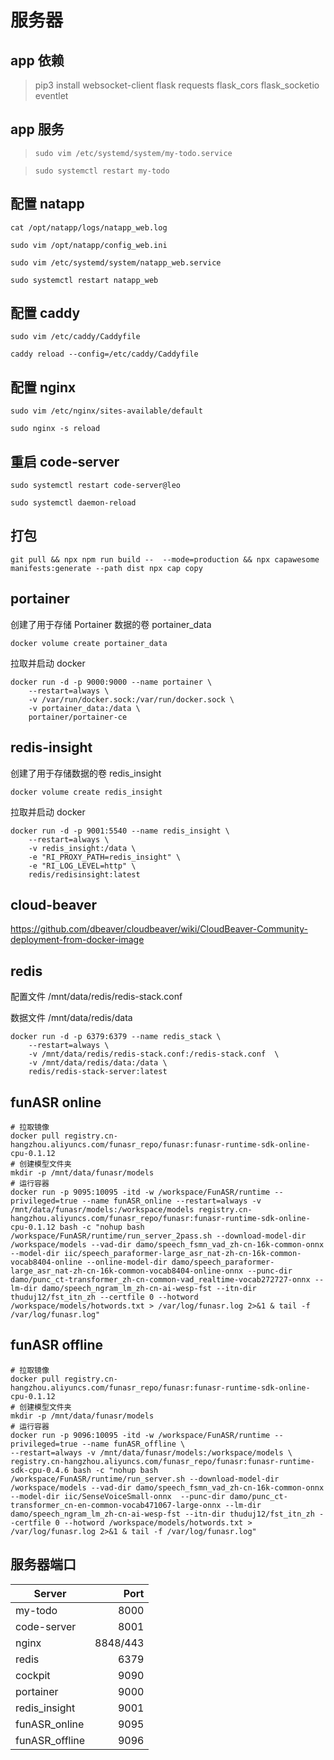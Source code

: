 # 服务器
## app 依赖
> pip3 install websocket-client flask requests flask_cors flask_socketio eventlet
## app 服务

> `sudo vim /etc/systemd/system/my-todo.service`

> `sudo systemctl restart my-todo`

## 配置 natapp

`cat /opt/natapp/logs/natapp_web.log`

`sudo vim /opt/natapp/config_web.ini`

`sudo vim /etc/systemd/system/natapp_web.service`

`sudo systemctl restart natapp_web`

## 配置 caddy

`sudo vim /etc/caddy/Caddyfile`

`caddy reload --config=/etc/caddy/Caddyfile`

## 配置 nginx

`sudo vim /etc/nginx/sites-available/default`

`sudo nginx -s reload`

## 重启 code-server

`sudo systemctl restart code-server@leo`

`sudo systemctl daemon-reload`

## 打包

`git pull && npx npm run build --  --mode=production && npx capawesome manifests:generate --path dist npx cap copy`

## portainer

创建了用于存储 Portainer 数据的卷 portainer_data

    docker volume create portainer_data

拉取并启动 docker

    docker run -d -p 9000:9000 --name portainer \
        --restart=always \
        -v /var/run/docker.sock:/var/run/docker.sock \
        -v portainer_data:/data \
        portainer/portainer-ce

## redis-insight

创建了用于存储数据的卷 redis_insight

    docker volume create redis_insight

拉取并启动 docker

    docker run -d -p 9001:5540 --name redis_insight \
        --restart=always \
        -v redis_insight:/data \
        -e "RI_PROXY_PATH=redis_insight" \
        -e "RI_LOG_LEVEL=http" \
        redis/redisinsight:latest

## cloud-beaver

https://github.com/dbeaver/cloudbeaver/wiki/CloudBeaver-Community-deployment-from-docker-image

## redis

配置文件 /mnt/data/redis/redis-stack.conf

数据文件 /mnt/data/redis/data

    docker run -d -p 6379:6379 --name redis_stack \
        --restart=always \
        -v /mnt/data/redis/redis-stack.conf:/redis-stack.conf  \
        -v /mnt/data/redis/data:/data \
        redis/redis-stack-server:latest

## funASR online

    # 拉取镜像
    docker pull registry.cn-hangzhou.aliyuncs.com/funasr_repo/funasr:funasr-runtime-sdk-online-cpu-0.1.12
    # 创建模型文件夹
    mkdir -p /mnt/data/funasr/models
    # 运行容器
    docker run -p 9095:10095 -itd -w /workspace/FunASR/runtime --privileged=true --name funASR_online --restart=always -v /mnt/data/funasr/models:/workspace/models registry.cn-hangzhou.aliyuncs.com/funasr_repo/funasr:funasr-runtime-sdk-online-cpu-0.1.12 bash -c "nohup bash /workspace/FunASR/runtime/run_server_2pass.sh --download-model-dir /workspace/models --vad-dir damo/speech_fsmn_vad_zh-cn-16k-common-onnx --model-dir iic/speech_paraformer-large_asr_nat-zh-cn-16k-common-vocab8404-online --online-model-dir damo/speech_paraformer-large_asr_nat-zh-cn-16k-common-vocab8404-online-onnx --punc-dir damo/punc_ct-transformer_zh-cn-common-vad_realtime-vocab272727-onnx --lm-dir damo/speech_ngram_lm_zh-cn-ai-wesp-fst --itn-dir thuduj12/fst_itn_zh --certfile 0 --hotword /workspace/models/hotwords.txt > /var/log/funasr.log 2>&1 & tail -f /var/log/funasr.log"

## funASR offline

    # 拉取镜像
    docker pull registry.cn-hangzhou.aliyuncs.com/funasr_repo/funasr:funasr-runtime-sdk-online-cpu-0.1.12
    # 创建模型文件夹
    mkdir -p /mnt/data/funasr/models
    # 运行容器
    docker run -p 9096:10095 -itd -w /workspace/FunASR/runtime --privileged=true --name funASR_offline \
    --restart=always -v /mnt/data/funasr/models:/workspace/models \
    registry.cn-hangzhou.aliyuncs.com/funasr_repo/funasr:funasr-runtime-sdk-cpu-0.4.6 bash -c "nohup bash /workspace/FunASR/runtime/run_server.sh --download-model-dir /workspace/models --vad-dir damo/speech_fsmn_vad_zh-cn-16k-common-onnx --model-dir iic/SenseVoiceSmall-onnx  --punc-dir damo/punc_ct-transformer_cn-en-common-vocab471067-large-onnx --lm-dir damo/speech_ngram_lm_zh-cn-ai-wesp-fst --itn-dir thuduj12/fst_itn_zh --certfile 0 --hotword /workspace/models/hotwords.txt > /var/log/funasr.log 2>&1 & tail -f /var/log/funasr.log"

## 服务器端口

| Server         |     Port |
| -------------- | -------: |
| my-todo        |     8000 |
| code-server    |     8001 |
| nginx          | 8848/443 |
| redis          |     6379 |
| cockpit        |     9090 |
| portainer      |     9000 |
| redis_insight  |     9001 |
| funASR_online  |     9095 |
| funASR_offline |     9096 |
